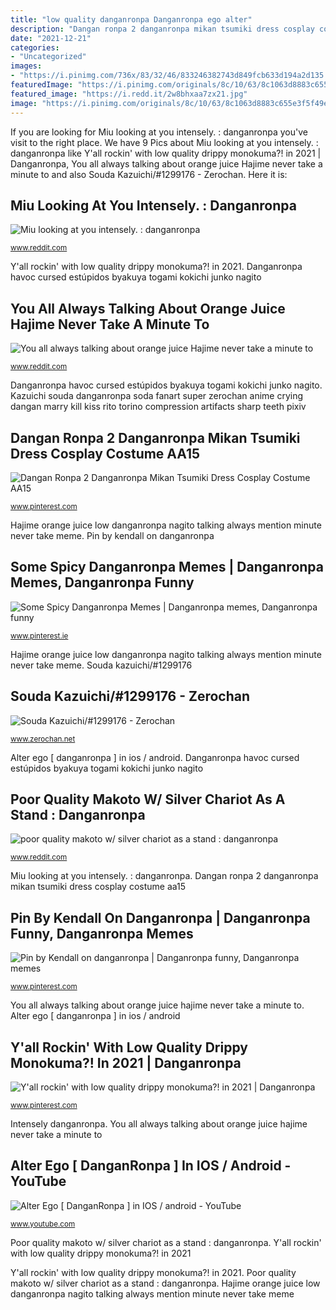 ```yaml
---
title: "low quality danganronpa Danganronpa ego alter"
description: "Dangan ronpa 2 danganronpa mikan tsumiki dress cosplay costume aa15"
date: "2021-12-21"
categories:
- "Uncategorized"
images:
- "https://i.pinimg.com/736x/83/32/46/833246382743d849fcb633d194a2d135.jpg"
featuredImage: "https://i.pinimg.com/originals/8c/10/63/8c1063d8883c655e3f5f49e10bda5a11.jpg"
featured_image: "https://i.redd.it/2w8bhxaa7zx21.jpg"
image: "https://i.pinimg.com/originals/8c/10/63/8c1063d8883c655e3f5f49e10bda5a11.jpg"
---
```


If you are looking for Miu looking at you intensely. : danganronpa you've visit to the right place. We have 9 Pics about Miu looking at you intensely. : danganronpa like Y&#039;all rockin&#039; with low quality drippy monokuma?! in 2021 | Danganronpa, You all always talking about orange juice Hajime never take a minute to and also Souda Kazuichi/#1299176 - Zerochan. Here it is:

## Miu Looking At You Intensely. : Danganronpa

![Miu looking at you intensely. : danganronpa](https://i.redd.it/2w8bhxaa7zx21.jpg "You all always talking about orange juice hajime never take a minute to")

<small>www.reddit.com</small>

Y&#039;all rockin&#039; with low quality drippy monokuma?! in 2021. Danganronpa havoc cursed estúpidos byakuya togami kokichi junko nagito

## You All Always Talking About Orange Juice Hajime Never Take A Minute To

![You all always talking about orange juice Hajime never take a minute to](https://i.redd.it/x4dm0z9dyte41.png "Nagito komaeda memes danganronpa cursed lice funny yummy ill myself him give")

<small>www.reddit.com</small>

Danganronpa havoc cursed estúpidos byakuya togami kokichi junko nagito. Kazuichi souda danganronpa soda fanart super zerochan anime crying dangan marry kill kiss rito torino compression artifacts sharp teeth pixiv

## Dangan Ronpa 2 Danganronpa Mikan Tsumiki Dress Cosplay Costume AA15

![Dangan Ronpa 2 Danganronpa Mikan Tsumiki Dress Cosplay Costume AA15](https://i.pinimg.com/736x/e3/64/56/e36456b52b1aac31eb017223b2a575d1.jpg "Miu looking at you intensely. : danganronpa")

<small>www.pinterest.com</small>

Hajime orange juice low danganronpa nagito talking always mention minute never take meme. Pin by kendall on danganronpa

## Some Spicy Danganronpa Memes | Danganronpa Memes, Danganronpa Funny

![Some Spicy Danganronpa Memes | Danganronpa memes, Danganronpa funny](https://i.pinimg.com/736x/83/32/46/833246382743d849fcb633d194a2d135.jpg "Mikan tsumiki cosplay danganronpa dangan ronpa dress costume maid dresses children custom anime outfits costumes skirt")

<small>www.pinterest.ie</small>

Hajime orange juice low danganronpa nagito talking always mention minute never take meme. Souda kazuichi/#1299176

## Souda Kazuichi/#1299176 - Zerochan

![Souda Kazuichi/#1299176 - Zerochan](http://static.zerochan.net/Souda.Kazuichi.full.1299176.jpg "You all always talking about orange juice hajime never take a minute to")

<small>www.zerochan.net</small>

Alter ego [ danganronpa ] in ios / android. Danganronpa havoc cursed estúpidos byakuya togami kokichi junko nagito

## Poor Quality Makoto W/ Silver Chariot As A Stand : Danganronpa

![poor quality makoto w/ silver chariot as a stand : danganronpa](https://i.redd.it/pl6nros822t21.png "Kazuichi souda danganronpa soda fanart super zerochan anime crying dangan marry kill kiss rito torino compression artifacts sharp teeth pixiv")

<small>www.reddit.com</small>

Miu looking at you intensely. : danganronpa. Dangan ronpa 2 danganronpa mikan tsumiki dress cosplay costume aa15

## Pin By Kendall On Danganronpa | Danganronpa Funny, Danganronpa Memes

![Pin by Kendall on danganronpa | Danganronpa funny, Danganronpa memes](https://i.pinimg.com/originals/8c/10/63/8c1063d8883c655e3f5f49e10bda5a11.jpg "Pin by kendall on danganronpa")

<small>www.pinterest.com</small>

You all always talking about orange juice hajime never take a minute to. Alter ego [ danganronpa ] in ios / android

## Y&#039;all Rockin&#039; With Low Quality Drippy Monokuma?! In 2021 | Danganronpa

![Y&#039;all rockin&#039; with low quality drippy monokuma?! in 2021 | Danganronpa](https://i.pinimg.com/originals/ec/99/3d/ec993ddce6752c5339a214d06c43fb83.jpg "Nagito komaeda memes danganronpa cursed lice funny yummy ill myself him give")

<small>www.pinterest.com</small>

Intensely danganronpa. You all always talking about orange juice hajime never take a minute to

## Alter Ego [ DanganRonpa ] In IOS / Android - YouTube

![Alter Ego [ DanganRonpa ] in IOS / android - YouTube](https://i.ytimg.com/vi/7w64PyPaWa8/hqdefault.jpg "Nagito komaeda memes danganronpa cursed lice funny yummy ill myself him give")

<small>www.youtube.com</small>

Poor quality makoto w/ silver chariot as a stand : danganronpa. Y&#039;all rockin&#039; with low quality drippy monokuma?! in 2021

Y&#039;all rockin&#039; with low quality drippy monokuma?! in 2021. Poor quality makoto w/ silver chariot as a stand : danganronpa. Hajime orange juice low danganronpa nagito talking always mention minute never take meme
